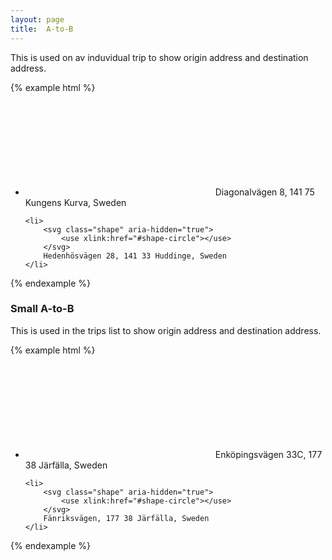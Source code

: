 ```yaml
---
layout: page
title:  A-to-B
---
```


This is used on av induvidual trip to show origin address and destination address.

{% example html %}
<ul class="a-to-b">
    <li>
        <svg class="shape" aria-hidden="true">
            <use xlink:href="#shape-circle"></use>
        </svg>
        Diagonalvägen 8, 141 75 Kungens Kurva, Sweden
    </li>

    <li>
        <svg class="shape" aria-hidden="true">
            <use xlink:href="#shape-circle"></use>
        </svg>
        Hedenhösvägen 28, 141 33 Huddinge, Sweden
    </li>
</ul>
{% endexample %}

### Small A-to-B

This is used in the trips list to show origin address and destination address.

{% example html %}
<ul class="a-to-b a-to-b--small">
    <li>
        <svg class="shape" aria-hidden="true">
            <use xlink:href="#shape-circle"></use>
        </svg>
        Enköpingsvägen 33C, 177 38 Järfälla, Sweden
    </li>

    <li>
        <svg class="shape" aria-hidden="true">
            <use xlink:href="#shape-circle"></use>
        </svg>
        Fänriksvägen, 177 38 Järfälla, Sweden
    </li>
</ul>
{% endexample %}
